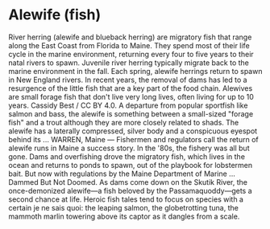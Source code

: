 # Alewife (fish)
River herring (alewife and blueback herring) are migratory fish that range along the East Coast from Florida to Maine. They spend most of their life cycle in the marine environment, returning every four to five years to their natal rivers to spawn. Juvenile river herring typically migrate back to the marine environment in the fall. Each spring, alewife herrings return to spawn in New England rivers. In recent years, the removal of dams has led to a resurgence of the little fish that are a key part of the food chain. Alewives are small forage fish that don't live very long lives, often living for up to 10 years. Cassidy Best / CC BY 4.0. A departure from popular sportfish like salmon and bass, the alewife is something between a small-sized "forage fish" and a trout although they are more closely related to shads. The alewife has a laterally compressed, silver body and a conspicuous eyespot behind its ... WARREN, Maine — Fishermen and regulators call the return of alewife runs in Maine a success story. In the '80s, the fishery was all but gone. Dams and overfishing drove the migratory fish, which lives in the ocean and returns to ponds to spawn, out of the playbook for lobstermen bait. But now with regulations by the Maine Department of Marine ... Dammed But Not Doomed. As dams come down on the Skutik River, the once-demonized alewife—a fish beloved by the Passamaquoddy—gets a second chance at life. Heroic fish tales tend to focus on species with a certain je ne sais quoi: the leaping salmon, the globetrotting tuna, the mammoth marlin towering above its captor as it dangles from a scale.